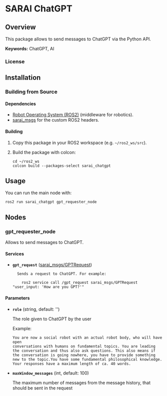 # SARAI ChatGPT

## Overview

This package allows to send messages to ChatGPT via the Python API.

**Keywords:** ChatGPT, AI

### License

## Installation

### Building from Source

#### Dependencies

- [Robot Operating System (ROS2)](https://docs.ros.org/en/humble/index.html) (middleware for robotics).
- [sarai_msgs](https://gitlab.kit.edu/kit/iar/sarai/software/ros2/sarai-standalone/sarai_msgs) for the custom ROS2 headers.

#### Building

1) Copy this package in your ROS2 workspace (e.g. `~/ros2_ws/src`).

2) Build the package with colcon:
    ```
    cd ~/ros2_ws
    colcon build --packages-select sarai_chatgpt
    ```

## Usage

You can run the main node with:
```
ros2 run sarai_chatgpt gpt_requester_node
```

## Nodes

### gpt_requester_node

Allows to send messages to ChatGPT.

#### Services

* **`gpt_request`** ([sarai_msgs/GPTRequest](https://gitlab.kit.edu/kit/iar/sarai/software/ros2/sarai-standalone/sarai_msgs/-/blob/main/srv/GPTRequest.srv))
        
        Sends a request to ChatGPT. For example:
    ```
        ros2 service call /gpt_request sarai_msgs/GPTRequest "user_input: 'How are you GPT?'"
    ```

#### Parameters

* **`role`** (string, default: '')

    The role given to ChatGPT by the user

    Example:
    ```
    You are now a social robot with an actual robot body, who will have open 
    conversations with humans on fundamental topics. You are leading the conversation and thus also ask questions. This also means if the conversation is going nowhere, you have to provide something new to the topic.You have some fundamental philosophical knowledge. Your responses have a maximum length of ca. 40 words.
    ```

* **`maxWindow_messages`** (int, default: 100)

    The maximum number of messages from the message history, that should be sent in the request